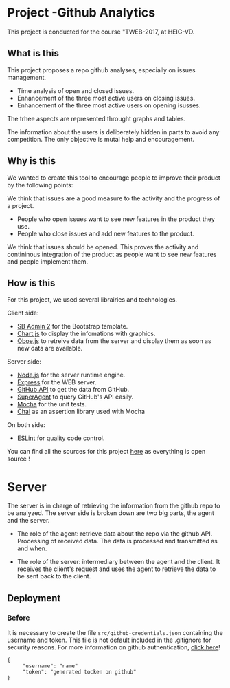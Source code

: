 # Project -Github Analytics
This project is conducted for the course "TWEB-2017, at HEIG-VD.

## What is this
This project proposes a repo github analyses, especially on issues management.
	
* Time analysis of open and closed issues.
* Enhancement of the three most active users on closing issues.
* Enhancement of the three most active users on opening isusses.
	
The trhee aspects are represented throught graphs and tables.
	
The information about the users is deliberately hidden in parts to avoid any competition. The only objective is mutal help and encouragement.
	
## Why is this
We wanted to create this tool to encourage people to improve their product by the following points:

We think that issues are a good measure to the activity and the progress of a project.

* People who open issues want to see new features in the product they use. 
* People who close issues and add new features to the product.

We think that issues should be opened. This proves the activity and contininous integration of the product as people want to see new features and people implement them.

## How is this
For this project, we used several librairies and technologies.
 
Client side:
* <a href="https://startbootstrap.com/template-overviews/sb-admin-2/">SB Admin 2</a> for the Bootstrap template.
* <a href="http://www.chartjs.org/">Chart.js</a> to display the infomations with graphics.
* <a href="http://oboejs.com/">Oboe.js</a> to retreive data from the server and display them as soon as new data are available.

Server side:
* <a href="https://nodejs.org/">Node.js</a> for the server runtime engine.</li>
* <a href="http://expressjs.com/">Express</a> for the WEB server.</li>
* <a href="https://developer.github.com/v3/">GitHub API</a> to get the data from GitHub.</li>
* <a href="https://github.com/visionmedia/superagent">SuperAgent</a> to query GitHub's API easily.</li>
* <a href="https://mochajs.org/">Mocha</a> for the unit tests.</li>
* <a href="http://chaijs.com/">Chai</a> as an assertion library used with Mocha</li>


On both side:
* <a href="https://eslint.org/">ESLint</a> for quality code control.

You can find all the sources for this project <a href="https://github.com/heig-vd-tweb2017">here</a> as everything is open source !

# Server
The server is in charge of retrieving the information from the github repo to be analyzed. The server side is broken down are two big parts, the agent and the server.

* The role of the agent: retrieve data about the repo via the github API. Processing of received data. The data is processed and transmitted as and when.

* The role of the server: intermediary between the agent and the client. It receives the client's request and uses the agent to retrieve the data to be sent back to the client.

## Deployment

### Before
It is necessary to create the file ```src/github-credentials.json``` containing the username and token.
This file is not default included in the .gitignore for security reasons.
For more information on github authentication, <a href="https://developer.github.com/v3/auth/">click here</a>!
```
{
     "username": "name"
     "token": "generated tocken on github"
} 
```

